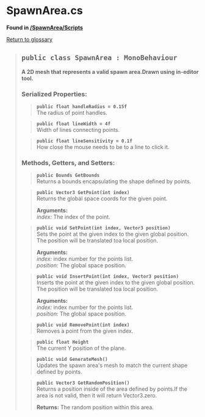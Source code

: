 # SpawnArea.cs
**Found in [/SpawnArea/Scripts](../BALLISTIC/Assets/Scripts/SpawnArea/Scripts/SpawnArea.cs)**

[Return to glossary](Glossary.md)

> ## `public class SpawnArea : MonoBehaviour`
> **A 2D mesh that represents a valid spawn area.Drawn using in-editor tool.**
> 
> ### **Serialized Properties:**
>> **`public float handleRadius = 0.15f`**\
>> The radius of point handles.
> 
>> **`public float lineWidth = 4f`**\
>> Width of lines connecting points.
> 
>> **`public float lineSensitivity = 0.1f`**\
>> How close the mouse needs to be to a line to click it.
> 
> ### **Methods, Getters, and Setters:**
>> **`public Bounds GetBounds`**\
>> Returns a bounds encapsulating the shape defined by points.
>> 
> 
>> **`public Vector3 GetPoint(int index)`**\
>> Returns the global space coords for the given point.
>> 
>> **Arguments:**\
>> *index:* The index of the point.
> 
>> **`public void SetPoint(int index, Vector3 position)`**\
>> Sets the point at the given index to the given global position. The position will be translated toa local position.
>> 
>> **Arguments:**\
>> *index:* index number for the points list.\
>> *position:* The global space position.
> 
>> **`public void InsertPoint(int index, Vector3 position)`**\
>> Inserts the point at the given index to the given global position. The position will be translated toa local position.
>> 
>> **Arguments:**\
>> *index:* index number for the points list.\
>> *position:* The global space position.
> 
>> **`public void RemovePoint(int index)`**\
>> Removes a point from the given index.
>> 
> 
>> **`public float Height`**\
>> The current Y position of the plane.
>> 
> 
>> **`public void GenerateMesh()`**\
>> Updates the spawn area's mesh to match the current shape defined by points.
>> 
> 
>> **`public Vector3 GetRandomPosition()`**\
>> Returns a position inside of the area defined by points.If the area is not valid, then it will return Vector3.zero.
>> 
>>
>>**Returns:** The random position within this area.
> 
